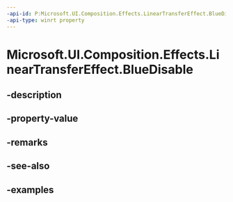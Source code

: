 ```yaml
---
-api-id: P:Microsoft.UI.Composition.Effects.LinearTransferEffect.BlueDisable
-api-type: winrt property
---
```


<!-- Property syntax.
public bool BlueDisable { get;  set; }
-->

# Microsoft.UI.Composition.Effects.LinearTransferEffect.BlueDisable

## -description

## -property-value

## -remarks

## -see-also

## -examples

